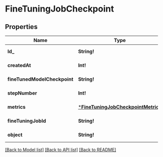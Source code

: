 # FineTuningJobCheckpoint

## Properties
Name | Type | Description | Notes
------------ | ------------- | ------------- | -------------
**Id_** | **String!** | The checkpoint identifier, which can be referenced in the API endpoints. | [default to null]
**createdAt** | **Int!** | The Unix timestamp (in seconds) for when the checkpoint was created. | [default to null]
**fineTunedModelCheckpoint** | **String!** | The name of the fine-tuned checkpoint model that is created. | [default to null]
**stepNumber** | **Int!** | The step number that the checkpoint was created at. | [default to null]
**metrics** | [***FineTuningJobCheckpointMetrics**](FineTuningJobCheckpoint_metrics.md) |  | [default to null]
**fineTuningJobId** | **String!** | The name of the fine-tuning job that this checkpoint was created from. | [default to null]
**object** | **String!** | The object type, which is always \&quot;fine_tuning.job.checkpoint\&quot;. | [default to null]

[[Back to Model list]](../README.md#documentation-for-models) [[Back to API list]](../README.md#documentation-for-api-endpoints) [[Back to README]](../README.md)


